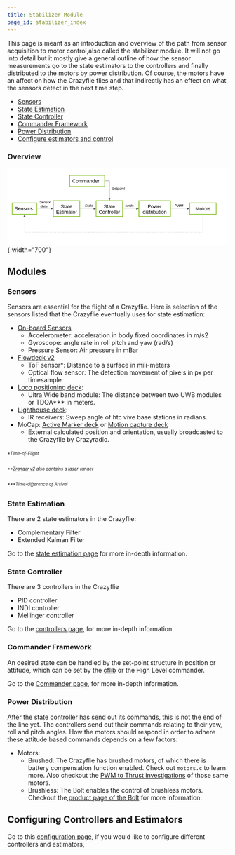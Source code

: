```yaml
---
title: Stabilizer Module
page_id: stabilizer_index
---
```


This page is meant as an introduction and overview of the path from
sensor acquisition to motor control,also called the stabilizer module. It will not go into detail but it mostly give a general outline of how the sensor measurements go to the
state estimators to the controllers and finally distributed to the motors
by power distribution. Of course, the motors have an affect on how the
Crazyflie flies and that indirectly has an effect on what the sensors
detect in the next time step.

 * [Sensors](#sensors)
 * [State Estimation](state_estimators.md)
 * [State Controller](controllers.md)
 * [Commander Framework](commanders_setpoints.md)
 * [Power Distribution](#power-distribution)
 * [Configure estimators and control](configure_estimator_controller.md)



### Overview

![sensor](/docs/images/sensors_to_motors.png){:width="700"}

## Modules


### Sensors

Sensors are essential for the flight of a Crazyflie. Here is selection of the sensors
 listed that the Crazyflie eventually uses for state estimation:


* [On-board Sensors](https://store.bitcraze.io/products/crazyflie-2-1)
  * Accelerometer: acceleration in body fixed coordinates in m/s2
  * Gyroscope: angle rate in roll pitch and yaw (rad/s)
  * Pressure Sensor: Air pressure in mBar
* [Flowdeck v2](https://store.bitcraze.io/products/flow-deck-v2)
  * ToF sensor*:  Distance to a surface in mili-meters
  * Optical flow sensor:  The detection movement of pixels in px per timesample
* [Loco positioning deck](https://store.bitcraze.io//products/loco-positioning-deck):
  * Ultra Wide band module: The distance between two UWB modules or TDOA*** in meters.
* [Lighthouse deck](https://store.bitcraze.io/products/lighthouse-positioning-deck):
  * IR receivers: Sweep angle of htc vive base stations in radians.
* MoCap: [Active Marker deck](https://www.bitcraze.io/products/active-marker-deck/) or [Motion capture deck](https://www.bitcraze.io/products/motion-capture-marker-deck/)
  * External calculated position and orientation, usually broadcasted to the Crazyflie by Crazyradio.

<sub><sup>_*Time-of-Flight_</sup></sub>

<sub><sup>_**[Zranger v2](https://store.bitcraze.io/collections/decks/products/z-ranger-deck-v2) also contains a laser-ranger_</sup></sub>

<sub><sup>_***Time-difference of Arrival_</sup></sub>


### State Estimation

There are 2 state estimators in the Crazyflie:
* Complementary Filter
* Extended Kalman Filter

 Go to the [state estimation page](state_estimators.md) for more in-depth information.


### State Controller
There are 3 controllers in the Crazyflie
* PID controller
* INDI controller
* Mellinger controller

Go to the [controllers page](controllers.md), for more in-depth information.


### Commander Framework
An desired state can be handled by the set-point structure in position or attitude, which can be set by the [cflib](https://www.bitcraze.io/documentation/repository/crazyflie-lib-python/master/) or the High Level commander.

Go to the [Commander page](commanders_setpoints.md), for more in-depth information.

### Power Distribution

After the state controller has send out its commands, this is not the end of the line yet.
The controllers send out their commands relating to their yaw, roll and pitch angles.
How the motors should respond in order to adhere these attitude based commands depends on a few factors:
  * Motors:
    * Brushed: The Crazyflie has brushed motors, of which there is battery compensation function enabled. Check out `motors.c` to learn more. Also checkout the [PWM to Thrust investigations](/docs/functional-areas/pwm-to-thrust.md) of those same motors.
    * Brushless: The Bolt enables the control of brushless motors. Checkout the[ product page of the Bolt](https://www.bitcraze.io/products/crazyflie-bolt/) for more information.

## Configuring Controllers and Estimators
Go to this [configuration page](configure_estimator_controller.md), if you would like to configure different controllers and estimators,
